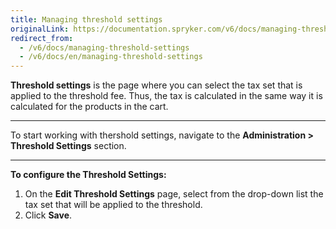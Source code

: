 ```yaml
---
title: Managing threshold settings
originalLink: https://documentation.spryker.com/v6/docs/managing-threshold-settings
redirect_from:
  - /v6/docs/managing-threshold-settings
  - /v6/docs/en/managing-threshold-settings
---
```


**Threshold settings** is the page where you can select the tax set that is applied to the threshold fee. Thus, the tax is calculated in the same way it is calculated for the products in the cart.
***
To start working with thershold settings, navigate to the **Administration > Threshold Settings** section.
***
**To configure the Threshold Settings:**
1. On the **Edit Threshold Settings** page, select from the drop-down list the tax set that will be applied to the threshold.
2. Click **Save**.

